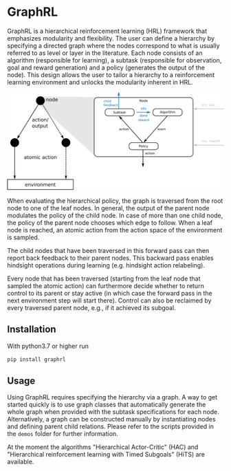 # GraphRL

GraphRL is a hierarchical reinforcement learning (HRL) framework that emphasizes modularity and flexibility. The user can define a hierarchy by specifying a directed graph where the nodes correspond to what is usually referred to as level or layer in the literature. Each node consists of an algorithm (responsible for learning), a subtask (responsible for observation, goal and reward generation) and a policy (generates the output of the node). This design allows the user to tailor a hierarchy to a reinforcement learning environment and unlocks the modularity inherent in HRL.

![Diagram illustrating graph structure of hierarchy](graph_and_node.png)

When evaluating the hierarchical policy, the graph is traversed from the root node to one of the leaf nodes. In general, the output of the parent node modulates the policy of the child node. In case of more than one child node, the policy of the parent node chooses which edge to follow. When a leaf node is reached, an atomic action from the action space of the environment is sampled.

The child nodes that have been traversed in this forward pass can then report back feedback to their parent nodes. This backward pass enables hindsight operations during learning (e.g. hindsight action relabeling).

Every node that has been traversed (starting from the leaf node that sampled the atomic action) can furthermore decide whether to return control to its parent or stay active (in which case the forward pass in the next environment step will start there). Control can also be reclaimed by every traversed parent node, e.g., if it achieved its subgoal.

## Installation

With python3.7 or higher run

```bash
pip install graphrl
```

## Usage

Using GraphRL requires specifying the hierarchy via a graph. A way to get started quickly is to use graph classes that automatically generate the whole graph when provided with the subtask specifications for each node. Alternatively, a graph can be constructed manually by instantiating nodes and defining parent child relations. Please refer to the scripts provided in the `demos` folder for further information.

At the moment the algorithms "Hierarchical Actor-Critic" (HAC) and "Hierarchical reinforcement learning with Timed Subgoals" (HiTS) are available.


